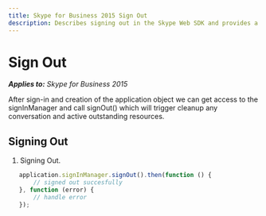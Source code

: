 ```yaml
---
title: Skype for Business 2015 Sign Out
description: Describes signing out in the Skype Web SDK and provides a code example for the sign out functionality.
---
```

# Sign Out

 _**Applies to:** Skype for Business 2015_

After sign-in  and creation of the application object we can get access to the signInManager and call signOut() which will trigger cleanup any conversation and active outstanding resources.

## Signing Out

1. Signing Out.

 ```js
    application.signInManager.signOut().then(function () {
        // signed out succesfully
    }, function (error) {
        // handle error
    });
  ```
